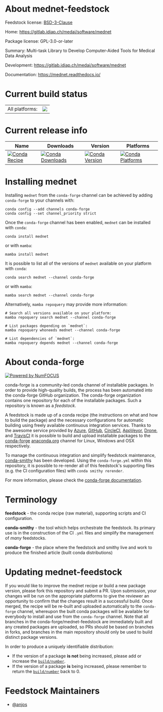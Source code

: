 About mednet-feedstock
======================

Feedstock license: [BSD-3-Clause](https://github.com/conda-forge/mednet-feedstock/blob/main/LICENSE.txt)

Home: https://gitlab.idiap.ch/medai/software/mednet

Package license: GPL-3.0-or-later

Summary: Multi-task Library to Develop Computer-Aided Tools for Medical Data Analysis

Development: https://gitlab.idiap.ch/medai/software/mednet

Documentation: https://mednet.readthedocs.io/

Current build status
====================


<table><tr><td>All platforms:</td>
    <td>
      <a href="https://dev.azure.com/conda-forge/feedstock-builds/_build/latest?definitionId=23198&branchName=main">
        <img src="https://dev.azure.com/conda-forge/feedstock-builds/_apis/build/status/mednet-feedstock?branchName=main">
      </a>
    </td>
  </tr>
</table>

Current release info
====================

| Name | Downloads | Version | Platforms |
| --- | --- | --- | --- |
| [![Conda Recipe](https://img.shields.io/badge/recipe-mednet-green.svg)](https://anaconda.org/conda-forge/mednet) | [![Conda Downloads](https://img.shields.io/conda/dn/conda-forge/mednet.svg)](https://anaconda.org/conda-forge/mednet) | [![Conda Version](https://img.shields.io/conda/vn/conda-forge/mednet.svg)](https://anaconda.org/conda-forge/mednet) | [![Conda Platforms](https://img.shields.io/conda/pn/conda-forge/mednet.svg)](https://anaconda.org/conda-forge/mednet) |

Installing mednet
=================

Installing `mednet` from the `conda-forge` channel can be achieved by adding `conda-forge` to your channels with:

```
conda config --add channels conda-forge
conda config --set channel_priority strict
```

Once the `conda-forge` channel has been enabled, `mednet` can be installed with `conda`:

```
conda install mednet
```

or with `mamba`:

```
mamba install mednet
```

It is possible to list all of the versions of `mednet` available on your platform with `conda`:

```
conda search mednet --channel conda-forge
```

or with `mamba`:

```
mamba search mednet --channel conda-forge
```

Alternatively, `mamba repoquery` may provide more information:

```
# Search all versions available on your platform:
mamba repoquery search mednet --channel conda-forge

# List packages depending on `mednet`:
mamba repoquery whoneeds mednet --channel conda-forge

# List dependencies of `mednet`:
mamba repoquery depends mednet --channel conda-forge
```


About conda-forge
=================

[![Powered by
NumFOCUS](https://img.shields.io/badge/powered%20by-NumFOCUS-orange.svg?style=flat&colorA=E1523D&colorB=007D8A)](https://numfocus.org)

conda-forge is a community-led conda channel of installable packages.
In order to provide high-quality builds, the process has been automated into the
conda-forge GitHub organization. The conda-forge organization contains one repository
for each of the installable packages. Such a repository is known as a *feedstock*.

A feedstock is made up of a conda recipe (the instructions on what and how to build
the package) and the necessary configurations for automatic building using freely
available continuous integration services. Thanks to the awesome service provided by
[Azure](https://azure.microsoft.com/en-us/services/devops/), [GitHub](https://github.com/),
[CircleCI](https://circleci.com/), [AppVeyor](https://www.appveyor.com/),
[Drone](https://cloud.drone.io/welcome), and [TravisCI](https://travis-ci.com/)
it is possible to build and upload installable packages to the
[conda-forge](https://anaconda.org/conda-forge) [anaconda.org](https://anaconda.org/)
channel for Linux, Windows and OSX respectively.

To manage the continuous integration and simplify feedstock maintenance,
[conda-smithy](https://github.com/conda-forge/conda-smithy) has been developed.
Using the ``conda-forge.yml`` within this repository, it is possible to re-render all of
this feedstock's supporting files (e.g. the CI configuration files) with ``conda smithy rerender``.

For more information, please check the [conda-forge documentation](https://conda-forge.org/docs/).

Terminology
===========

**feedstock** - the conda recipe (raw material), supporting scripts and CI configuration.

**conda-smithy** - the tool which helps orchestrate the feedstock.
                   Its primary use is in the construction of the CI ``.yml`` files
                   and simplify the management of *many* feedstocks.

**conda-forge** - the place where the feedstock and smithy live and work to
                  produce the finished article (built conda distributions)


Updating mednet-feedstock
=========================

If you would like to improve the mednet recipe or build a new
package version, please fork this repository and submit a PR. Upon submission,
your changes will be run on the appropriate platforms to give the reviewer an
opportunity to confirm that the changes result in a successful build. Once
merged, the recipe will be re-built and uploaded automatically to the
`conda-forge` channel, whereupon the built conda packages will be available for
everybody to install and use from the `conda-forge` channel.
Note that all branches in the conda-forge/mednet-feedstock are
immediately built and any created packages are uploaded, so PRs should be based
on branches in forks, and branches in the main repository should only be used to
build distinct package versions.

In order to produce a uniquely identifiable distribution:
 * If the version of a package **is not** being increased, please add or increase
   the [``build/number``](https://docs.conda.io/projects/conda-build/en/latest/resources/define-metadata.html#build-number-and-string).
 * If the version of a package **is** being increased, please remember to return
   the [``build/number``](https://docs.conda.io/projects/conda-build/en/latest/resources/define-metadata.html#build-number-and-string)
   back to 0.

Feedstock Maintainers
=====================

* [@anjos](https://github.com/anjos/)


